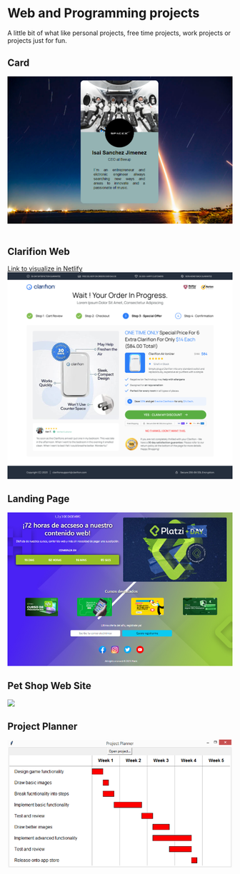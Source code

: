 <h1>Web and Programming projects</h1>
A little bit of what like personal projects, free time projects, work projects or projects just for fun.
<h2>Card</h2>
<img src="Card/Card.PNG">
<br><br>
<h2>Clarifion Web</h2>
<a href="https://656007e042fc21673ca5d43d--mellifluous-speculoos-311a65.netlify.app/">Link to visualize in Netlify</a>
<img src="ClarifionWeb/Clarifion Upsell.png">
<br>
<h2>Landing Page</h2>
<img src="LandingPage/LandingPage.PNG"></img>

<h2>Pet Shop Web Site</h2>
<img src="PetShop/PetShop.PNG">

<h2>Project Planner</h2>
<img src="ProjectPlanner/ProjectPlanner.PNG">
